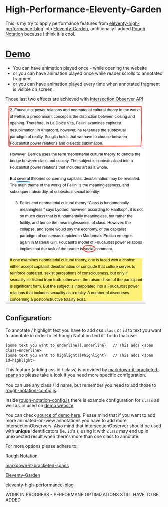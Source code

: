 # High-Performance-Eleventy-Garden
This is my try to apply performance features from [eleventy-high-performance-blog](https://github.com/google/eleventy-high-performance-blog) into [Eleventy-Garden](https://github.com/binyamin/eleventy-garden), additionally I added [Rough Notation](https://github.com/rough-stuff/rough-notation) because I think it is cool.


# [Demo](https://leo-11ty-performance-garden.netlify.app/notes/)


- You can have animation played once - while opening the website
- or you can have animation played once while reader scrolls to annotated fragment
-  or you can have animation played every time when annotated fragment is visible on screen. 
  
Those last two effects are achieved with [Intersection Observer API](https://developer.mozilla.org/en-US/docs/Web/API/Intersection_Observer_API)

![Screenshot](screenshot.png)


## Configuration:

To annotate / highlight text you have to add css `class` or `id` to text you want to annotate in order to let Rough Notation find it.
To do that use:
```
[Some text you want to underline]{.underline}   // This adds <span class=underline>
[Some text you want to highlight]{#highlight}   // This adds <span id=highlight>
```

This feature (adding css id / class) is provided by [markdown-it-bracketed-spans
](https://www.npmjs.com/package/markdown-it-bracketed-spans) so please take a look if you need more specific configuration. 

You can use any class / id name, but remember you need to add those to [rough-notation-config.js](rough-notation-config.js).

Inside [rough-notation-config.js](rough-notation-config.js) there is example configuration for `class` as well as `id` used on [demo website](https://leo-11ty-performance-garden.netlify.app/notes/). 

You can check [source of demo here](notes/index.md). Please mind that if you want to add more animated-on-view annotations you have to add more IntersectionObservers. Also mind that IntersectionObserver should be used with **unique** identificators (ie. `id`'s ), using it with `class` may end up in unexpected result when there's more than one class to annotate.

For more options please adhere to:

[Rough Notation](https://github.com/rough-stuff/rough-notation)

[markdown-it-bracketed-spans
](https://www.npmjs.com/package/markdown-it-bracketed-spans)

[Eleventy-Garden](https://github.com/binyamin/eleventy-garden)

[eleventy-high-performance-blog](https://github.com/google/eleventy-high-performance-blog)

WORK IN PROGRESS - PERFORMANE OPTIMIZATIONS STILL HAVE TO BE ADDED